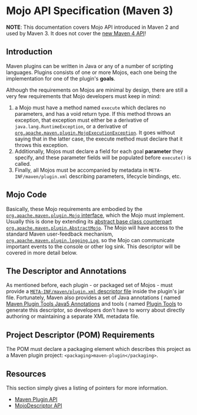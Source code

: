 <!--
Licensed to the Apache Software Foundation (ASF) under one
or more contributor license agreements.  See the NOTICE file
distributed with this work for additional information
regarding copyright ownership.  The ASF licenses this file
to you under the Apache License, Version 2.0 (the
"License"); you may not use this file except in compliance
with the License.  You may obtain a copy of the License at

http://www.apache.org/licenses/LICENSE-2.0

Unless required by applicable law or agreed to in writing,
software distributed under the License is distributed on an
"AS IS" BASIS, WITHOUT WARRANTIES OR CONDITIONS OF ANY
KIND, either express or implied.  See the License for the
specific language governing permissions and limitations
under the License.
-->

<head>
   <title>Mojo API Specification</title>
   <meta name="author" content="John Casey" />
</head>

# Mojo API Specification (Maven 3)

**NOTE**: This documentation covers Mojo API introduced in Maven 2 and used by Maven 3.
It does not cover the [new Maven 4 API](https://maven.apache.org/ref/4-LATEST/api/index.html)!

## Introduction

Maven plugins can be written in Java or any of a number of scripting languages. Plugins consists of one or more Mojos,
each one being the implementation for one of the plugin's **goals**.

Although the requirements on Mojos are minimal by design, there are still a very few requirements that Mojo developers
must keep in mind:

1. a Mojo must have a method named `execute` which declares no parameters, and has a void return type.
   If this method throws an exception, that exception must either be a derivative of
   `java.lang.RuntimeException`, or a derivative of [
   `org.apache.maven.plugin.MojoExecutionException`](/ref/current/maven-plugin-api/apidocs/org/apache/maven/plugin/MojoExecutionException.html).
   It goes without saying that in the latter case, the execute method must declare that it throws this exception.
2. Additionally, Mojos must declare a field for each goal **parameter** they specify, and these parameter fields will be
   populated before `execute()` is called.
3. Finally, all Mojos must be accompanied by metadata in `META-INF/maven/plugin.xml` describing parameters, lifecycle
   bindings, etc.

## Mojo Code

Basically, these Mojo requirements are embodied by the [
`org.apache.maven.plugin.Mojo` interface](/ref/current/maven-plugin-api/apidocs/org/apache/maven/plugin/Mojo.html),
which the Mojo must implement.
Usually this is done by extending its [abstract base class counterpart
`org.apache.maven.plugin.AbstractMojo`](/ref/current/maven-plugin-api/apidocs/org/apache/maven/plugin/AbstractMojo.html).
The Mojo will have access to the standard Maven user-feedback mechanism, [
`org.apache.maven.plugin.logging.Log`](/ref/current/maven-plugin-api/apidocs/org/apache/maven/plugin/logging/Log.html),
so the Mojo can communicate important events to the console or other log sink.
This descriptor will be covered in more detail below.

## The Descriptor and Annotations

As mentioned before, each plugin - or packaged set of Mojos - must provide a [
`META-INF/maven/plugin.xml` descriptor file](/ref/current/maven-plugin-api/plugin.html) inside the plugin's jar file.
Fortunately, Maven also provides a set of Java annotations (
named [Maven Plugin Tools Java5 Annotations](/plugin-tools/maven-plugin-tools-annotations/index.html) and tools (
named [Plugin Tools](/plugin-tools/) to generate this descriptor, so developers don't have to worry about directly
authoring or maintaining a separate XML metadata file.

## Project Descriptor (POM) Requirements

The POM must declare a packaging element which describes this project as a Maven plugin project:
`<packaging>maven-plugin</packaging>`.

## Resources

This section simply gives a listing of pointers for more
information.

* [Maven Plugin API](/ref/current/maven-plugin-api/apidocs/index.html)
* [MojoDescriptor API](/ref/current/maven-plugin-api/apidocs/org/apache/maven/plugin/descriptor/MojoDescriptor.html)

